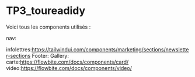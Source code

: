 # TP3_toureadidy
Voici tous les components utilisés : 

nav:

infolettres:https://tailwindui.com/components/marketing/sections/newsletter-sections
Footer:
Gallery:
carte:https://flowbite.com/docs/components/card/
video:https://flowbite.com/docs/components/video/

